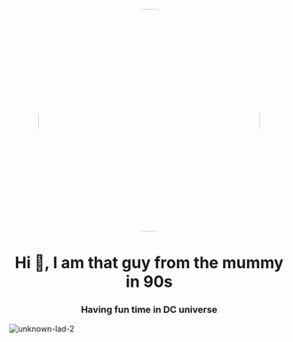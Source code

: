 <p align="center"> 
    <img src='https://itsastampede615821596.files.wordpress.com/2021/01/how-many-brendan-fraser-mummy-movies-are-there.jpg' width='400px' style="border-radius: 100%;">
</p>

<h1 align="center">Hi 👋, I am that guy from the mummy in 90s </h1>
<h3 align="center">Having fun time in DC universe </h3>

<p align="left"> <img src="https://komarev.com/ghpvc/?username=unknown-lad-2&label=Profile%20views&color=0e75b6&style=flat" alt="unknown-lad-2" /> </p>
